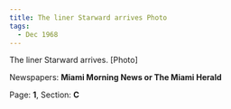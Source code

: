 ```yaml
---  
title: The liner Starward arrives Photo  
tags:  
  - Dec 1968  
---  
```

  
The liner Starward arrives. [Photo]  
  
Newspapers: **Miami Morning News or The Miami Herald**  
  
Page: **1**, Section: **C** 
